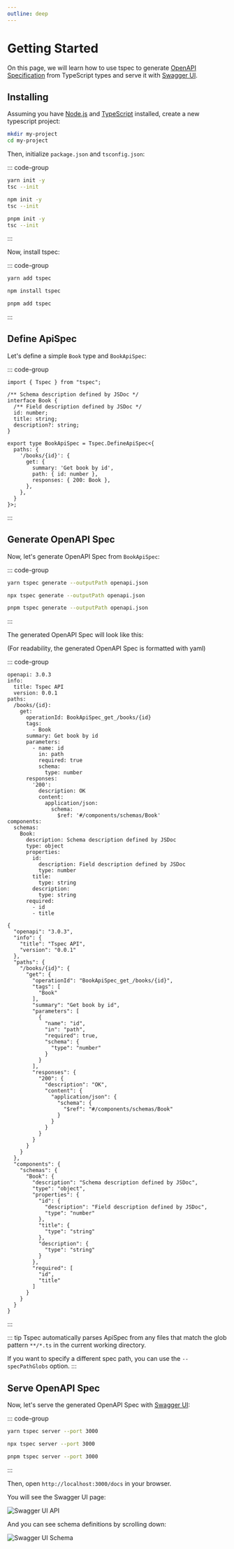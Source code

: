 ```yaml
---
outline: deep
---
```


# Getting Started

On this page, we will learn how to use tspec to generate [OpenAPI Specification](https://swagger.io/specification/) from TypeScript types and serve it with [Swagger UI](https://swagger.io/tools/swagger-ui/).


## Installing

Assuming you have [Node.js](https://nodejs.org/en/) and [TypeScript](https://www.typescriptlang.org/) installed, create a new typescript project:

```bash
mkdir my-project
cd my-project
```

Then, initialize `package.json` and `tsconfig.json`:

::: code-group
```bash [yarn]
yarn init -y
tsc --init
```

```bash [npm]
npm init -y
tsc --init
```

```bash [pnpm]
pnpm init -y
tsc --init
```
:::

Now, install tspec:

::: code-group
```bash [yarn]
yarn add tspec
```

```bash [npm]
npm install tspec
```

```bash [pnpm]
pnpm add tspec
```
:::

## Define ApiSpec

Let's define a simple `Book` type and `BookApiSpec`:

::: code-group
```ts[index.ts]
import { Tspec } from "tspec";

/** Schema description defined by JSDoc */
interface Book {
  /** Field description defined by JSDoc */
  id: number;
  title: string;
  description?: string;
}

export type BookApiSpec = Tspec.DefineApiSpec<{
  paths: {
    '/books/{id}': {
      get: {
        summary: 'Get book by id',
        path: { id: number },
        responses: { 200: Book },
      },
    },
  }
}>;
```
:::

## Generate OpenAPI Spec

Now, let's generate OpenAPI Spec from `BookApiSpec`:

::: code-group
```bash [yarn]
yarn tspec generate --outputPath openapi.json
```

```bash [npm]
npx tspec generate --outputPath openapi.json
```

```bash [pnpm]
pnpm tspec generate --outputPath openapi.json
```
:::

The generated OpenAPI Spec will look like this:

(For readability, the generated OpenAPI Spec is formatted with yaml)

::: code-group
```yaml[openapi.yaml]
openapi: 3.0.3
info:
  title: Tspec API
  version: 0.0.1
paths:
  /books/{id}:
    get:
      operationId: BookApiSpec_get_/books/{id}
      tags:
        - Book
      summary: Get book by id
      parameters:
        - name: id
          in: path
          required: true
          schema:
            type: number
      responses:
        '200':
          description: OK
          content:
            application/json:
              schema:
                $ref: '#/components/schemas/Book'
components:
  schemas:
    Book:
      description: Schema description defined by JSDoc
      type: object
      properties:
        id:
          description: Field description defined by JSDoc
          type: number
        title:
          type: string
        description:
          type: string
      required:
        - id
        - title
```

```json[openapi.json]
{
  "openapi": "3.0.3",
  "info": {
    "title": "Tspec API",
    "version": "0.0.1"
  },
  "paths": {
    "/books/{id}": {
      "get": {
        "operationId": "BookApiSpec_get_/books/{id}",
        "tags": [
          "Book"
        ],
        "summary": "Get book by id",
        "parameters": [
          {
            "name": "id",
            "in": "path",
            "required": true,
            "schema": {
              "type": "number"
            }
          }
        ],
        "responses": {
          "200": {
            "description": "OK",
            "content": {
              "application/json": {
                "schema": {
                  "$ref": "#/components/schemas/Book"
                }
              }
            }
          }
        }
      }
    }
  },
  "components": {
    "schemas": {
      "Book": {
        "description": "Schema description defined by JSDoc",
        "type": "object",
        "properties": {
          "id": {
            "description": "Field description defined by JSDoc",
            "type": "number"
          },
          "title": {
            "type": "string"
          },
          "description": {
            "type": "string"
          }
        },
        "required": [
          "id",
          "title"
        ]
      }
    }
  }
}
```
:::

::: tip
Tspec automatically parses ApiSpec from any files that match the glob pattern `**/*.ts` in the current working directory.

If you want to specify a different spec path, you can use the `--specPathGlobs` option.
:::


## Serve OpenAPI Spec

Now, let's serve the generated OpenAPI Spec with [Swagger UI](https://swagger.io/tools/swagger-ui/):

::: code-group
```bash [yarn]
yarn tspec server --port 3000
```

```bash [npm]
npx tspec server --port 3000
```

```bash [pnpm]
pnpm tspec server --port 3000
```
:::

Then, open `http://localhost:3000/docs` in your browser.

You will see the Swagger UI page:

![Swagger UI API](/assets/images/getting-started-swagger-ui-1.png)

And you can see schema definitions by scrolling down:

![Swagger UI Schema](/assets/images/getting-started-swagger-ui-2.png)
